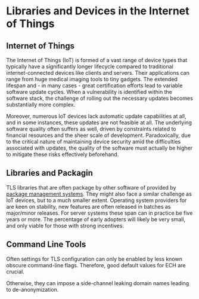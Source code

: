 # Libraries and Devices in the Internet of Things

## Internet of Things

The Internet of Things (IoT) is formed of a vast range of device types that typically have a significantly longer lifecycle compared to traditional internet-connected devices like clients and servers. Their applications can range from huge medical imaging tools to tiny gadgets. The extended lifespan and - in many cases - great certification efforts lead to variable software update cycles. When a vulnerability is identified within the software stack, the challenge of rolling out the necessary updates becomes substantially more complex.

Moreover, numerous IoT devices lack automatic update capabilities at all, and in some instances, these updates are not feasible at all. The underlying software quality often suffers as well, driven by constraints related to financial resources and the sheer scale of development. Paradoxically, due to the critical nature of maintaining device security amid the difficulties associated with updates, the quality of the software must actually be higher to mitigate these risks effectively beforehand.

## Libraries and Packagin

TLS libraries that are often package by other software of provided by [package management systems](https://en.wikipedia.org/wiki/Package_manager).
They might also face a similar challenge as IoT devices, but to a much smaller extent.
Operating system providers for are keen on stability, new features are often released in batches as major/minor releases. For server systems these span can in practice be five years or more.
The percentage of early adopters will likely be very small, and only viable for those with strong incentives.

## Command Line Tools

Often settings for TLS configuration can only be enabled by less known obscure command-line flags.
Therefore, good default values for ECH are crucial.

Otherwise, they can impose a side-channel leaking domain names leading to de-anonymization.